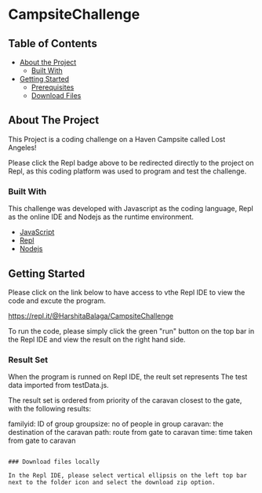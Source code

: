 # CampsiteChallenge


## Table of Contents

* [About the Project](#about-the-project)
  * [Built With](#built-with)
* [Getting Started](#getting-started)
  * [Prerequisites](#prerequisites)
  * [Download Files](#installation)




## About The Project

This Project is a coding challenge on a Haven Campsite called Lost Angeles!

Please click the Repl badge above to be redirected directly to the project on Repl, as this coding platform was used to program and test the challenge.


### Built With
This challenge was developed with Javascript as the coding language, Repl as the online IDE and Nodejs as the runtime environment.
* [JavaScript](https://www.javascript.com/)
* [Repl](https://repl.it/login)
* [Nodejs](https://nodejs.org/en/)


## Getting Started

Please click on the link below to have access to vthe Repl IDE to view the code and excute the program. 

https://repl.it/@HarshitaBalaga/CampsiteChallenge

To run the code, please simply click the green "run" button on the top bar in the Repl IDE and view the result on the right hand side.

### Result Set

When the program is runned on Repl IDE, the reult set represents The test data imported from testData.js. 

The result set is ordered from priority of the caravan closest to the gate, with the following results:

familyid: ID of group
groupsize: no of people in group 
caravan: the destination of the caravan 
path: route from gate to caravan
time: time taken from gate to caravan

```

### Download files locally

In the Repl IDE, please select vertical ellipsis on the left top bar next to the folder icon and select the download zip option. 
```





